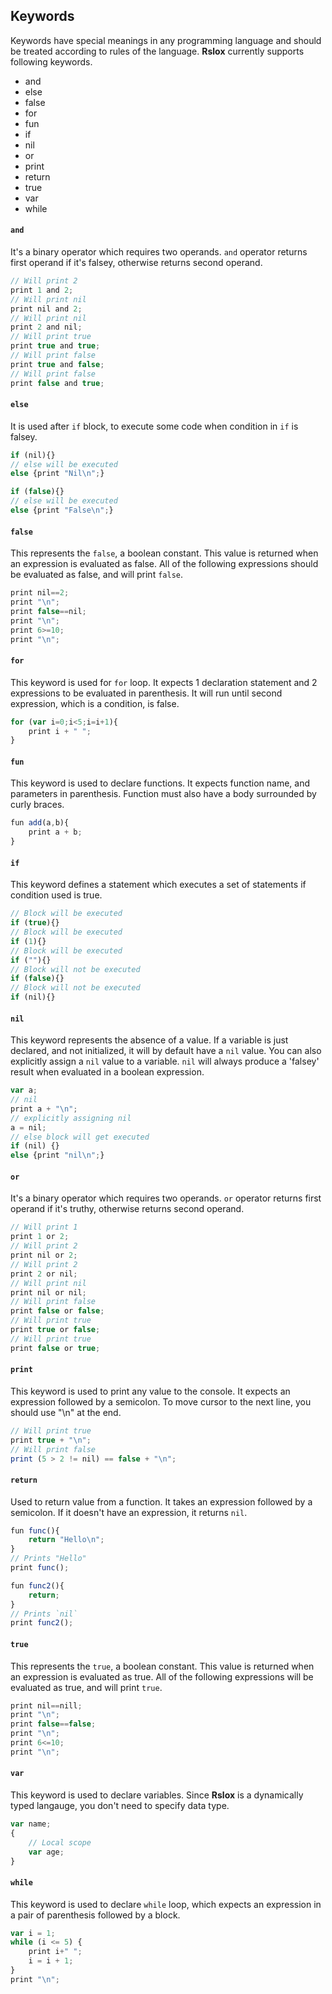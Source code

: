 ## Keywords
Keywords have special meanings in any programming language and should be treated according to rules of the language. **Rslox** currently supports following keywords. 

- and
- else
- false
- for
- fun
- if
- nil 
- or
- print
- return
- true
- var
- while

#### `and`
It's a binary operator which requires two operands. `and` operator returns first operand if it's falsey, otherwise returns second operand.

```javascript
// Will print 2
print 1 and 2;
// Will print nil
print nil and 2;
// Will print nil
print 2 and nil;
// Will print true
print true and true;
// Will print false
print true and false;
// Will print false
print false and true;
```

#### `else`
It is used after `if` block, to execute some code when condition in `if` is falsey.

```javascript
if (nil){}
// else will be executed
else {print "Nil\n";}

if (false){}
// else will be executed
else {print "False\n";}
```

#### `false`
This represents the `false`, a boolean constant. This value is returned when an expression is evaluated as false. All of the following expressions should be evaluated as false, and will print `false`.

```javascript
print nil==2;
print "\n";
print false==nil;
print "\n";
print 6>=10;
print "\n";
```

#### `for`
This keyword is used for `for` loop. It expects 1 declaration statement and 2 expressions to be evaluated in parenthesis. It will run until second expression, which is a condition, is false.

```javascript
for (var i=0;i<5;i=i+1){
    print i + " ";
}
```

#### `fun`
This keyword is used to declare functions. It expects function name, and parameters in parenthesis. Function must also have a body surrounded by curly braces.
```javascript
fun add(a,b){
    print a + b;
}
```

#### `if`
This keyword defines a statement which executes a set of statements if condition used is true.

```javascript
// Block will be executed
if (true){}
// Block will be executed
if (1){}
// Block will be executed
if (""){}
// Block will not be executed
if (false){}
// Block will not be executed
if (nil){}
```

#### `nil`
This keyword represents the absence of a value. If a variable is just declared, and not initialized, it will by default have a `nil` value. You can also explicitly assign a `nil` value to a variable. `nil` will always produce a 'falsey' result when evaluated in a boolean expression.

```javascript
var a;
// nil
print a + "\n";
// explicitly assigning nil
a = nil;
// else block will get executed
if (nil) {}
else {print "nil\n";}
```

#### `or`
It's a binary operator which requires two operands. `or` operator returns first operand if it's truthy, otherwise returns second operand.

```javascript
// Will print 1
print 1 or 2;
// Will print 2
print nil or 2;
// Will print 2
print 2 or nil;
// Will print nil
print nil or nil;
// Will print false
print false or false;
// Will print true
print true or false;
// Will print true
print false or true;
```

#### `print`
This keyword is used to print any value to the console. It expects an expression followed by a semicolon. To move cursor to the next line, you should use "\n" at the end.

```javascript
// Will print true
print true + "\n";
// Will print false
print (5 > 2 != nil) == false + "\n";
```

#### `return`
Used to return value from a function. It takes an expression followed by a semicolon. If it doesn't have an expression, it returns `nil`.

```javascript
fun func(){
    return "Hello\n";
}
// Prints "Hello"
print func();

fun func2(){
    return;
}
// Prints `nil`
print func2();
```

#### `true`
This represents the `true`, a boolean constant. This value is returned when an expression is evaluated as true. All of the following expressions will be evaluated as true, and will print `true`.

```javascript
print nil==nill;
print "\n";
print false==false;
print "\n";
print 6<=10;
print "\n";
```

#### `var`
This keyword is used to declare variables. Since **Rslox** is a dynamically typed langauge, you don't need to specify data type.

```javascript
var name;
{
    // Local scope
    var age;
}
```

#### `while`
This keyword is used to declare `while` loop, which expects an expression in a pair of parenthesis followed by a block. 

```javascript
var i = 1;
while (i <= 5) {
    print i+" ";
    i = i + 1;
}
print "\n";
```